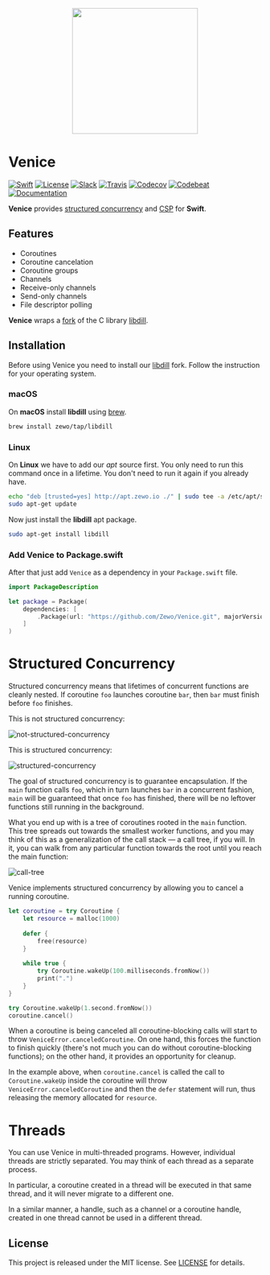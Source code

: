 <p align="center">
<img src="https://github.com/Zewo/Venice/blob/master/Images/header.png?raw=true" width="250" />
</p>

# Venice

[![Swift][swift-badge]][swift-url]
[![License][mit-badge]][mit-url]
[![Slack][slack-badge]][slack-url]
[![Travis][travis-badge]][travis-url]
[![Codecov][codecov-badge]][codecov-url]
[![Codebeat][codebeat-badge]][codebeat-url]
[![Documentation][docs-badge]][docs-url]

**Venice** provides [structured concurrency](http://libdill.org//structured-concurrency.html) and [CSP](https://en.wikipedia.org/wiki/Communicating_sequential_processes) for **Swift**.

## Features

- Coroutines
- Coroutine cancelation
- Coroutine groups
- Channels
- Receive-only channels
- Send-only channels
- File descriptor polling

**Venice** wraps a [fork](https://github.com/Zewo/libdill) of the C library [libdill](https://github.com/sustrik/libdill).

## Installation

Before using Venice you need to install our [libdill](https://github.com/Zewo/libdill) fork. Follow the instruction for your operating system.

### macOS

On **macOS** install **libdill** using [brew](https://brew.sh).

```sh
brew install zewo/tap/libdill
```

### Linux

On **Linux** we have to add our *apt* source first. You only need to run this command once in a lifetime. You don't need to run it again if you already have.

```sh
echo "deb [trusted=yes] http://apt.zewo.io ./" | sudo tee -a /etc/apt/sources.list
sudo apt-get update
```

Now just install the **libdill** apt package.

```sh
sudo apt-get install libdill
```

### Add **Venice** to **Package.swift**

After that just add `Venice` as a dependency in your `Package.swift` file.

```swift
import PackageDescription

let package = Package(
    dependencies: [
        .Package(url: "https://github.com/Zewo/Venice.git", majorVersion: 0, minor: 19)
    ]
)
```

# Structured Concurrency

Structured concurrency means that lifetimes of concurrent functions are cleanly nested. If coroutine `foo` launches coroutine `bar`, then `bar` must finish before `foo` finishes.

This is not structured concurrency:

![not-structured-concurrency](http://libdill.org/index1.jpeg "Not Structured Concurrency")

This is structured concurrency:

![structured-concurrency](http://libdill.org/index2.jpeg "Structured Concurrency")

The goal of structured concurrency is to guarantee encapsulation. If the `main` function calls `foo`, which in turn launches `bar` in a concurrent fashion, `main` will be guaranteed that once `foo` has finished, there will be no leftover functions still running in the background.

What you end up with is a tree of coroutines rooted in the `main` function. This tree spreads out towards the smallest worker functions, and you may think of this as a generalization of the call stack — a call tree, if you will. In it, you can walk from any particular function towards the root until you reach the main function:

![call-tree](http://libdill.org/index3.jpeg "Call Tree")

Venice implements structured concurrency by allowing you to cancel a running coroutine.

```swift
let coroutine = try Coroutine {
    let resource = malloc(1000)
    
    defer {
        free(resource)
    }
    
    while true {
        try Coroutine.wakeUp(100.milliseconds.fromNow())
        print(".")
    }
}

try Coroutine.wakeUp(1.second.fromNow())
coroutine.cancel()
```

 When a coroutine is being canceled all coroutine-blocking calls will start to throw `VeniceError.canceledCoroutine`. On one hand, this forces the function to finish quickly (there's not much you can do without coroutine-blocking functions); on the other hand, it provides an opportunity for cleanup.

In the example above, when `coroutine.cancel` is called the call to `Coroutine.wakeUp` inside the coroutine will throw `VeniceError.canceledCoroutine` and then the `defer` statement will run, thus releasing the memory allocated for `resource`.

# Threads

You can use Venice in multi-threaded programs. However, individual threads are strictly separated. You may think of each thread as a separate process.

In particular, a coroutine created in a thread will be executed in that same thread, and it will never migrate to a different one.

In a similar manner, a handle, such as a channel or a coroutine handle, created in one thread cannot be used in a different thread.

## License

This project is released under the MIT license. See [LICENSE](LICENSE) for details.

[swift-badge]: https://img.shields.io/badge/Swift-3.1-orange.svg?style=flat
[swift-url]: https://swift.org

[mit-badge]: https://img.shields.io/badge/License-MIT-blue.svg?style=flat
[mit-url]: https://tldrlegal.com/license/mit-license

[slack-image]: http://s13.postimg.org/ybwy92ktf/Slack.png
[slack-badge]: https://zewo-slackin.herokuapp.com/badge.svg
[slack-url]: http://slack.zewo.io

[travis-badge]: https://travis-ci.org/Zewo/Venice.svg?branch=master
[travis-url]: https://travis-ci.org/Zewo/Venice

[codecov-badge]: https://codecov.io/gh/Zewo/Venice/branch/master/graph/badge.svg
[codecov-url]: https://codecov.io/gh/Zewo/Venice

[codebeat-badge]: https://codebeat.co/badges/bd12fff5-d499-4636-83e6-d4edf89585c5
[codebeat-url]: https://codebeat.co/projects/github-com-zewo-venice

[docs-badge]: http://zewo.github.io/Venice/badge.svg
[docs-url]: http://zewo.github.io/Venice
